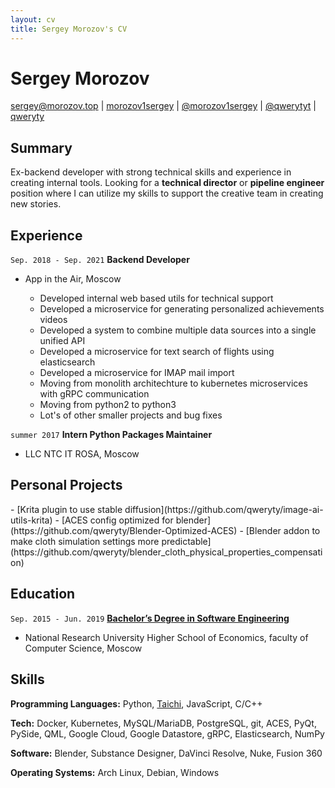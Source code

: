 ```yaml
---
layout: cv
title: Sergey Morozov's CV
---
```


<div markdown="1" id="header">

# Sergey Morozov

<div id="webaddress">
  <a href="mailto:sergey@morozov.top"><i class="fa-solid fa-envelope"></i>sergey@morozov.top</a>
  | <a href="https://www.linkedin.com/in/morozov1sergey"><i class="fa-brands fa-linkedin"></i>morozov1sergey</a>
  | <a href="https://www.instagram.com/morozov1sergey/"><i class="fa-brands fa-instagram"></i>@morozov1sergey</a>
  | <a href="https://t.me/qwerytyt"><i class="fa-solid fa-paper-plane"></i>@qwerytyt</a>
  | <a href="https://github.com/qweryty/"><i class="fa-brands fa-square-github"></i>qweryty</a>
</div>
</div>

<div class="body" markdown="1">

## Summary

<div class="full-width" markdown="1">

Ex-backend developer with strong technical skills and experience in creating internal tools. Looking for a **technical director** or **pipeline engineer** position where I can utilize my skills to support the creative team in creating new stories.

</div>

## Experience

`Sep. 2018 - Sep. 2021`
**Backend Developer**

- App in the Air, Moscow
  <div class="list" markdown="1">

  - Developed internal web based utils for technical support
  - Developed a microservice for generating personalized achievements videos
  - Developed a system to combine multiple data sources into a single unified API
  - Developed a microservice for text search of flights using elasticsearch
  - Developed a microservice for IMAP mail import
  - Moving from monolith architechture to kubernetes microservices with gRPC communication
  - Moving from python2 to python3
  - Lot's of other smaller projects and bug fixes

  </div>

`summer 2017`
**Intern Python Packages Maintainer**

- LLC NTC IT ROSA, Moscow

## Personal Projects

<div class="list" markdown="1">
- [Krita plugin to use stable diffusion](https://github.com/qweryty/image-ai-utils-krita)
- [ACES config optimized for blender](https://github.com/qweryty/Blender-Optimized-ACES)
- [Blender addon to make cloth simulation settings more predictable](https://github.com/qweryty/blender_cloth_physical_properties_compensation)
</div>

## Education

`Sep. 2015 - Jun. 2019`
**[Bachelor’s Degree in Software Engineering](https://www.hse.ru/en/ba/se/)**

- National Research University Higher School of Economics, faculty of Computer Science, Moscow

## Skills

<div class="full-width" markdown="1">

**Programming Languages:** Python, [Taichi](https://www.taichi-lang.org/), JavaScript, C/C++

**Tech:** Docker, Kubernetes, MySQL/MariaDB, PostgreSQL, git, ACES, PyQt, PySide, QML, Google Cloud, Google Datastore, gRPC, Elasticsearch, NumPy

**Software:** Blender, Substance Designer, DaVinci Resolve, Nuke, Fusion 360

**Operating Systems:** Arch Linux, Debian, Windows

</div>
</div><!--class="body"-->
